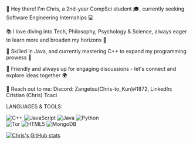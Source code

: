 👋 Hey there! I'm Chris, a 2nd-year CompSci student 🎓, currently seeking Software Engineering Internships 💻

📚 I love diving into Tech, Philosophy, Psychology & Science, always eager to learn more and broaden my horizons 🧠

🔧 Skilled in Java, and currently mastering C++ to expand my programming prowess 🚀

🤝 Friendly and always up for engaging discussions - let's connect and explore ideas together 🌍

📩 Reach out to me: Discord: Zangetsu(Chris-to_Kun)#1872, LinkedIn: Cristian (Chris) Tcaci

LANGUAGES & TOOLS:

![C++](https://img.shields.io/badge/c++-%2300599C.svg?style=for-the-badge&logo=c%2B%2B&logoColor=white)
![JavaScript](https://img.shields.io/badge/javascript-%23323330.svg?style=for-the-badge&logo=javascript&logoColor=%23F7DF1E)
![Java](https://img.shields.io/badge/java-%23ED8B00.svg?style=for-the-badge&logo=java&logoColor=white)
![Python](https://img.shields.io/badge/python-3670A0?style=for-the-badge&logo=python&logoColor=ffdd54)  
![Tor](https://img.shields.io/badge/Tor-7D4698?style=for-the-badge&logo=Tor-Browser&logoColor=white)
![HTML5](https://img.shields.io/badge/html5-%23E34F26.svg?style=for-the-badge&logo=html5&logoColor=white)
![MongoDB](https://img.shields.io/badge/MongoDB-%234ea94b.svg?style=for-the-badge&logo=mongodb&logoColor=white)

[![Chris's GitHub stats](https://github-readme-stats.vercel.app/api?username=Chris0Jeky)](https://github.com/Chris0Jkey/github-readme-stats)
